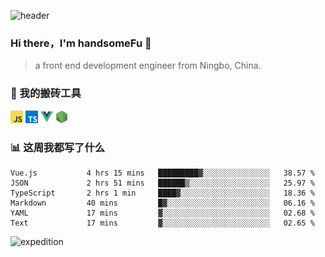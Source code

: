 ![header](https://raw.githubusercontent.com/fzq1998/fzq1998/master/header.png)

### Hi there，I'm handsomeFu 👋

> a front end development engineer from Ningbo, China.

### 🔧 我的搬砖工具
<code><img height="20" src="https://raw.githubusercontent.com/github/explore/80688e429a7d4ef2fca1e82350fe8e3517d3494d/topics/javascript/javascript.png" alt="javascript"></code>
<code><img height="20" src="https://raw.githubusercontent.com/github/explore/80688e429a7d4ef2fca1e82350fe8e3517d3494d/topics/typescript/typescript.png" alt="typescript"></code>
<code><img height="20" src="https://raw.githubusercontent.com/github/explore/80688e429a7d4ef2fca1e82350fe8e3517d3494d/topics/vue/vue.png" alt="vue"></code>
<code><img height="20" src="https://raw.githubusercontent.com/github/explore/80688e429a7d4ef2fca1e82350fe8e3517d3494d/topics/nodejs/nodejs.png" alt="nodejs"></code>



### 📊 这周我都写了什么
<!--START_SECTION:waka-->

```text
Vue.js           4 hrs 15 mins   █████████▓░░░░░░░░░░░░░░░   38.57 %
JSON             2 hrs 51 mins   ██████▒░░░░░░░░░░░░░░░░░░   25.97 %
TypeScript       2 hrs 1 min     ████▓░░░░░░░░░░░░░░░░░░░░   18.36 %
Markdown         40 mins         █▓░░░░░░░░░░░░░░░░░░░░░░░   06.16 %
YAML             17 mins         ▓░░░░░░░░░░░░░░░░░░░░░░░░   02.68 %
Text             17 mins         ▓░░░░░░░░░░░░░░░░░░░░░░░░   02.65 %
```

<!--END_SECTION:waka-->


![expedition](https://raw.githubusercontent.com/fzq1998/fzq1998/master/expedition.gif)

